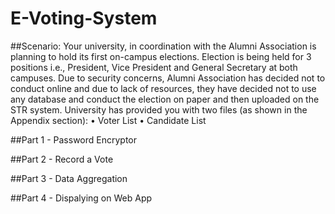 # E-Voting-System


##Scenario:
Your university, in coordination with the Alumni Association is planning to hold its first on-campus
elections. Election is being held for 3 positions i.e., President, Vice President and General Secretary at both
campuses. Due to security concerns, Alumni Association has decided not to conduct online and due to lack
of resources, they have decided not to use any database and conduct the election on paper and then uploaded
on the STR system.
University has provided you with two files (as shown in the Appendix section):
• Voter List
• Candidate List

##Part 1 - Password Encryptor


##Part 2 - Record a Vote



##Part 3 - Data Aggregation


##Part 4 - Dispalying on Web App
